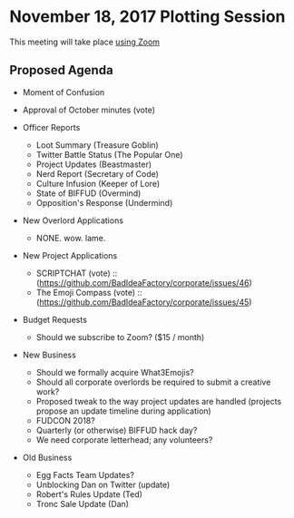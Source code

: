 # November 18, 2017 Plotting Session

This meeting will take place [using Zoom](https://zoom.us/s/402379665)

## Proposed Agenda

- Moment of Confusion

- Approval of October minutes (vote)

- Officer Reports
    - Loot Summary (Treasure Goblin)
    - Twitter Battle Status (The Popular One)
    - Project Updates (Beastmaster)
    - Nerd Report (Secretary of Code)
    - Culture Infusion (Keeper of Lore)
    - State of BIFFUD (Overmind)
    - Opposition's Response (Undermind)

- New Overlord Applications
    - NONE. wow. lame.

- New Project Applications
    - SCRIPTCHAT (vote) :: (https://github.com/BadIdeaFactory/corporate/issues/46)
    - The Emoji Compass (vote) :: (https://github.com/BadIdeaFactory/corporate/issues/45)

- Budget Requests
    - Should we subscribe to Zoom? ($15 / month)

- New Business
    - Should we formally acquire What3Emojis?
    - Should all corporate overlords be required to submit a creative work?
    - Proposed tweak to the way project updates are handled (projects propose an update timeline during application)
    - FUDCON 2018?
    - Quarterly (or otherwise) BIFFUD hack day?
    - We need corporate letterhead; any volunteers?

- Old Business
    - Egg Facts Team Updates?
    - Unblocking Dan on Twitter (update)
    - Robert's Rules Update (Ted)
    - Tronc Sale Update (Dan)
